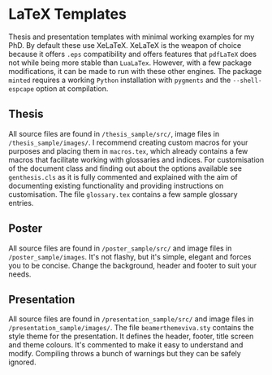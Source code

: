 # LaTeX Templates

Thesis and presentation templates with minimal working examples for my PhD. By default these use XeLaTeX. XeLaTeX is the weapon of choice because it offers `.eps` compatibility and offers features that `pdfLaTeX` does not while being more stable than `LuaLaTex`. However, with a few package modifications, it can be made to run with these other engines. The package `minted` requires a working `Python` installation with `pygments` and the `--shell-espcape` option at compilation.

## Thesis

All source files are found in `/thesis_sample/src/`, image files in `/thesis_sample/images/`. I recommend creating custom macros for your purposes and placing them in `macros.tex`, which already contains a few macros that facilitate working with glossaries and indices. For customisation of the document class and finding out about the options available see `genthesis.cls` as it is fully commented and explained with the aim of documenting existing functionality and providing instructions on customisation. The file `glossary.tex` contains a few sample glossary entries.

## Poster

All source files are found in `/poster_sample/src/` and image files in `/poster_sample/images`. It's not flashy, but it's simple, elegant and forces you to be concise. Change the background, header and footer to suit your needs.

## Presentation

All source files are found in `/presentation_sample/src/` and image files in `/presentation_sample/images/`. The file `beamerthemeviva.sty` contains the style theme for the presentation. It defines the header, footer, title screen and theme colours. It's commented to make it easy to understand and modify. Compiling throws a bunch of warnings but they can be safely ignored.
